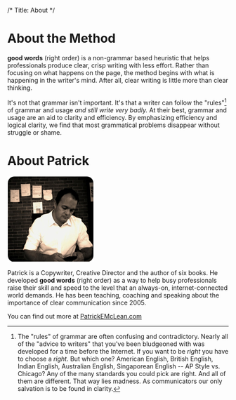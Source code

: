 /*
Title: About
*/

# About the Method

**good words** (right order) is a non-grammar based heuristic that helps professionals produce clear, crisp writing with less effort. Rather than focusing on what happens on the page, the method begins with what is happening in the writer's mind. After all, clear writing is little more than clear thinking. 

It's not that grammar isn't important. It's that a writer can follow the "rules"[^rules] of grammar and usage *and still write very badly.* At their best, grammar and usage are an aid to clarity and efficiency. By emphasizing efficiency and logical clarity, we find that most grammatical problems disappear without struggle or shame. 


# About Patrick

<div class="two">


<img src="./images/patrickrounded.jpg">

</div>

Patrick is a Copywriter, Creative Director and the author of six books. He developed **good words** (right order) as a way to help busy professionals raise their skill and speed to the level that an always-on, internet-connected world demands. He has been teaching, coaching and speaking about the importance of clear communication since 2005. 

You can find out more at [PatrickEMcLean.com](http://www.patrickemclean.com) 




[^rules]: The "rules" of grammar are often confusing and contradictory. Nearly all of the "advice to writers" that you've been bludgeoned with was developed for a time before the Internet. If you want to be *right* you have to choose a *right*. But which one? American English, British English, Indian English, Australian English, Singaporean English -- AP Style vs. Chicago? Any of the many standards you could pick are right. And all of them are different. That way lies madness. As communicators our only salvation is to be found in clarity. 

